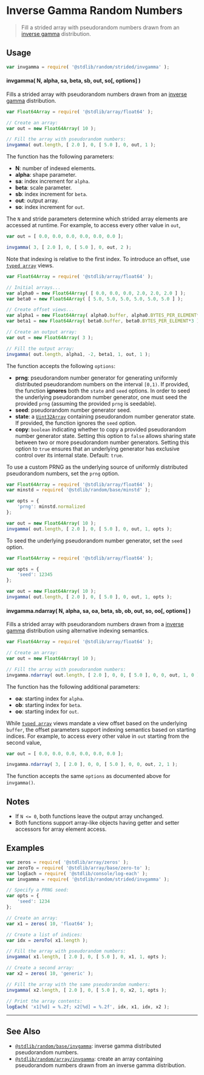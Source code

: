 <!--

@license Apache-2.0

Copyright (c) 2023 The Stdlib Authors.

Licensed under the Apache License, Version 2.0 (the "License");
you may not use this file except in compliance with the License.
You may obtain a copy of the License at

   http://www.apache.org/licenses/LICENSE-2.0

Unless required by applicable law or agreed to in writing, software
distributed under the License is distributed on an "AS IS" BASIS,
WITHOUT WARRANTIES OR CONDITIONS OF ANY KIND, either express or implied.
See the License for the specific language governing permissions and
limitations under the License.

-->

# Inverse Gamma Random Numbers

> Fill a strided array with pseudorandom numbers drawn from an [inverse gamma][@stdlib/random/base/invgamma] distribution.

<section class="usage">

## Usage

```javascript
var invgamma = require( '@stdlib/random/strided/invgamma' );
```

#### invgamma( N, alpha, sa, beta, sb, out, so\[, options] )

Fills a strided array with pseudorandom numbers drawn from an [inverse gamma][@stdlib/random/base/invgamma] distribution.

```javascript
var Float64Array = require( '@stdlib/array/float64' );

// Create an array:
var out = new Float64Array( 10 );

// Fill the array with pseudorandom numbers:
invgamma( out.length, [ 2.0 ], 0, [ 5.0 ], 0, out, 1 );
```

The function has the following parameters:

-   **N**: number of indexed elements.
-   **alpha**: shape parameter.
-   **sa**: index increment for `alpha`.
-   **beta**: scale parameter.
-   **sb**: index increment for `beta`.
-   **out**: output array.
-   **so**: index increment for `out`.

The `N` and stride parameters determine which strided array elements are accessed at runtime. For example, to access every other value in `out`,

```javascript
var out = [ 0.0, 0.0, 0.0, 0.0, 0.0, 0.0 ];

invgamma( 3, [ 2.0 ], 0, [ 5.0 ], 0, out, 2 );
```

Note that indexing is relative to the first index. To introduce an offset, use [`typed array`][mdn-typed-array] views.

<!-- eslint-disable stdlib/capitalized-comments -->

```javascript
var Float64Array = require( '@stdlib/array/float64' );

// Initial arrays...
var alpha0 = new Float64Array( [ 0.0, 0.0, 0.0, 2.0, 2.0, 2.0 ] );
var beta0 = new Float64Array( [ 5.0, 5.0, 5.0, 5.0, 5.0, 5.0 ] );

// Create offset views...
var alpha1 = new Float64Array( alpha0.buffer, alpha0.BYTES_PER_ELEMENT*1 ); // start at 2nd element
var beta1 = new Float64Array( beta0.buffer, beta0.BYTES_PER_ELEMENT*3 ); // start at 4th element

// Create an output array:
var out = new Float64Array( 3 );

// Fill the output array:
invgamma( out.length, alpha1, -2, beta1, 1, out, 1 );
```

The function accepts the following `options`:

-   **prng**: pseudorandom number generator for generating uniformly distributed pseudorandom numbers on the interval `[0,1)`. If provided, the function **ignores** both the `state` and `seed` options. In order to seed the underlying pseudorandom number generator, one must seed the provided `prng` (assuming the provided `prng` is seedable).
-   **seed**: pseudorandom number generator seed.
-   **state**: a [`Uint32Array`][@stdlib/array/uint32] containing pseudorandom number generator state. If provided, the function ignores the `seed` option.
-   **copy**: `boolean` indicating whether to copy a provided pseudorandom number generator state. Setting this option to `false` allows sharing state between two or more pseudorandom number generators. Setting this option to `true` ensures that an underlying generator has exclusive control over its internal state. Default: `true`.

To use a custom PRNG as the underlying source of uniformly distributed pseudorandom numbers, set the `prng` option.

```javascript
var Float64Array = require( '@stdlib/array/float64' );
var minstd = require( '@stdlib/random/base/minstd' );

var opts = {
    'prng': minstd.normalized
};

var out = new Float64Array( 10 );
invgamma( out.length, [ 2.0 ], 0, [ 5.0 ], 0, out, 1, opts );
```

To seed the underlying pseudorandom number generator, set the `seed` option.

```javascript
var Float64Array = require( '@stdlib/array/float64' );

var opts = {
    'seed': 12345
};

var out = new Float64Array( 10 );
invgamma( out.length, [ 2.0 ], 0, [ 5.0 ], 0, out, 1, opts );
```

#### invgamma.ndarray( N, alpha, sa, oa, beta, sb, ob, out, so, oo\[, options] )

Fills a strided array with pseudorandom numbers drawn from a [inverse gamma][@stdlib/random/base/invgamma] distribution using alternative indexing semantics.

```javascript
var Float64Array = require( '@stdlib/array/float64' );

// Create an array:
var out = new Float64Array( 10 );

// Fill the array with pseudorandom numbers:
invgamma.ndarray( out.length, [ 2.0 ], 0, 0, [ 5.0 ], 0, 0, out, 1, 0 );
```

The function has the following additional parameters:

-   **oa**: starting index for `alpha`.
-   **ob**: starting index for `beta`.
-   **oo**: starting index for `out`.

While [`typed array`][mdn-typed-array] views mandate a view offset based on the underlying `buffer`, the offset parameters support indexing semantics based on starting indices. For example, to access every other value in `out` starting from the second value,

```javascript
var out = [ 0.0, 0.0, 0.0, 0.0, 0.0, 0.0 ];

invgamma.ndarray( 3, [ 2.0 ], 0, 0, [ 5.0 ], 0, 0, out, 2, 1 );
```

The function accepts the same `options` as documented above for `invgamma()`.

</section>

<!-- /.usage -->

<section class="notes">

## Notes

-   If `N <= 0`, both functions leave the output array unchanged.
-   Both functions support array-like objects having getter and setter accessors for array element access.

</section>

<!-- /.notes -->

<section class="examples">

## Examples

<!-- eslint no-undef: "error" -->

```javascript
var zeros = require( '@stdlib/array/zeros' );
var zeroTo = require( '@stdlib/array/base/zero-to' );
var logEach = require( '@stdlib/console/log-each' );
var invgamma = require( '@stdlib/random/strided/invgamma' );

// Specify a PRNG seed:
var opts = {
    'seed': 1234
};

// Create an array:
var x1 = zeros( 10, 'float64' );

// Create a list of indices:
var idx = zeroTo( x1.length );

// Fill the array with pseudorandom numbers:
invgamma( x1.length, [ 2.0 ], 0, [ 5.0 ], 0, x1, 1, opts );

// Create a second array:
var x2 = zeros( 10, 'generic' );

// Fill the array with the same pseudorandom numbers:
invgamma( x2.length, [ 2.0 ], 0, [ 5.0 ], 0, x2, 1, opts );

// Print the array contents:
logEach( 'x1[%d] = %.2f; x2[%d] = %.2f', idx, x1, idx, x2 );
```

</section>

<!-- /.examples -->

<!-- Section for related `stdlib` packages. Do not manually edit this section, as it is automatically populated. -->

<section class="related">

* * *

## See Also

-   <span class="package-name">[`@stdlib/random/base/invgamma`][@stdlib/random/base/invgamma]</span><span class="delimiter">: </span><span class="description">inverse gamma distributed pseudorandom numbers.</span>
-   <span class="package-name">[`@stdlib/random/array/invgamma`][@stdlib/random/array/invgamma]</span><span class="delimiter">: </span><span class="description">create an array containing pseudorandom numbers drawn from an inverse gamma distribution.</span>

</section>

<!-- /.related -->

<!-- Section for all links. Make sure to keep an empty line after the `section` element and another before the `/section` close. -->

<section class="links">

[mdn-typed-array]: https://developer.mozilla.org/en-US/docs/Web/JavaScript/Reference/Global_Objects/TypedArray

[@stdlib/random/base/invgamma]: https://github.com/stdlib-js/stdlib/tree/develop/lib/node_modules/%40stdlib/random/base/invgamma

[@stdlib/array/uint32]: https://github.com/stdlib-js/stdlib/tree/develop/lib/node_modules/%40stdlib/array/uint32

<!-- <related-links> -->

[@stdlib/random/array/invgamma]: https://github.com/stdlib-js/stdlib/tree/develop/lib/node_modules/%40stdlib/random/array/invgamma

<!-- </related-links> -->

</section>

<!-- /.links -->
